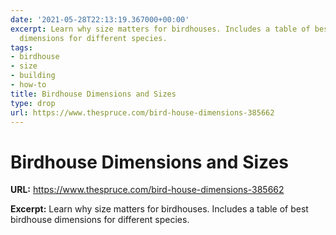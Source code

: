 ```yaml
---
date: '2021-05-28T22:13:19.367000+00:00'
excerpt: Learn why size matters for birdhouses. Includes a table of best birdhouse
  dimensions for different species.
tags:
- birdhouse
- size
- building
- how-to
title: Birdhouse Dimensions and Sizes
type: drop
url: https://www.thespruce.com/bird-house-dimensions-385662
---
```


# Birdhouse Dimensions and Sizes

**URL:** https://www.thespruce.com/bird-house-dimensions-385662

**Excerpt:** Learn why size matters for birdhouses. Includes a table of best birdhouse dimensions for different species.
